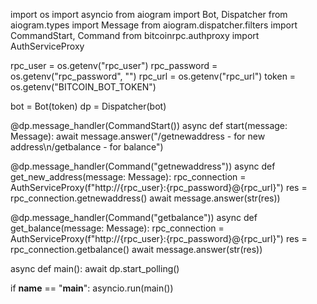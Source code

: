 import os
import asyncio
from aiogram import Bot, Dispatcher
from aiogram.types import Message
from aiogram.dispatcher.filters import CommandStart, Command
from bitcoinrpc.authproxy import AuthServiceProxy

rpc_user = os.getenv("rpc_user")
rpc_password = os.getenv("rpc_password", "")
rpc_url = os.getenv("rpc_url")
token = os.getenv("BITCOIN_BOT_TOKEN")

bot = Bot(token)
dp = Dispatcher(bot)

@dp.message_handler(CommandStart())
async def start(message: Message):
    await message.answer("/getnewaddress - for new address\n/getbalance - for balance")

@dp.message_handler(Command("getnewaddress"))
async def get_new_address(message: Message):
    rpc_connection = AuthServiceProxy(f"http://{rpc_user}:{rpc_password}@{rpc_url}")
    res = rpc_connection.getnewaddress()
    await message.answer(str(res))

@dp.message_handler(Command("getbalance"))
async def get_balance(message: Message):
    rpc_connection = AuthServiceProxy(f"http://{rpc_user}:{rpc_password}@{rpc_url}")
    res = rpc_connection.getbalance()
    await message.answer(str(res))

async def main():
    await dp.start_polling()

if __name__ == "__main__":
    asyncio.run(main())

